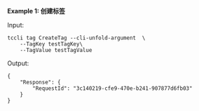 **Example 1: 创建标签**



Input: 

```
tccli tag CreateTag --cli-unfold-argument  \
    --TagKey testTagKey\
    --TagValue testTagValue
```

Output: 
```
{
    "Response": {
        "RequestId": "3c140219-cfe9-470e-b241-907877d6fb03"
    }
}
```


